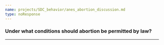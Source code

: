 ```yaml
---
name: projects/SDC_behavior/anes_abortion_discussion.md
type: noResponse
---
```


### Under what conditions should abortion be permitted by law?

---
